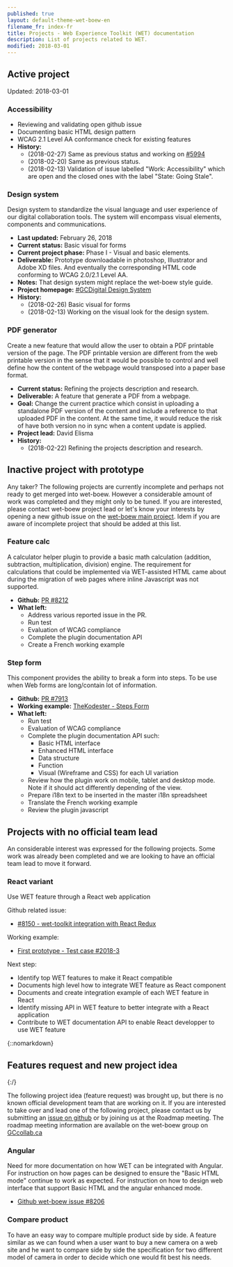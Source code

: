 ```yaml
---
published: true
layout: default-theme-wet-boew-en
filename_fr: index-fr
title: Projects - Web Experience Toolkit (WET) documentation
description: List of projects related to WET.
modified: 2018-03-01
---
```



## Active project

Updated: 2018-03-01


### Accessibility
* Reviewing and validating open github issue
* Documenting basic HTML design pattern
* WCAG 2.1 Level AA conformance check for existing features
* **History:**
	* (2018-02-27) Same as previous status and working on [#5994](https://github.com/wet-boew/wet-boew/issues/5994)
	* (2018-02-20) Same as previous status.
	* (2018-02-13) Validation of issue labelled "Work: Accessibility" which are open and the closed ones with the label "State: Going Stale".


### Design system
Design system to standardize the visual language and user experience of our digital collaboration tools. The system will encompass visual elements, components and communications.
* **Last updated:** February 26, 2018
* **Current status:** Basic visual for forms
* **Current project phase:** Phase I - Visual and basic elements.
* **Deliverable:** Prototype downloadable in photoshop, Illustrator and Adobe XD files. And eventually the corresponding HTML code conforming to WCAG 2.0/2.1 Level AA.
* **Notes:** That design system might replace the wet-boew style guide.
* **Project homepage:** [#GCDigital Design System](https://gctools-outilsgc.gitbooks.io/-gcdigital-design-system/content/)
* **History:**
	* (2018-02-26) Basic visual for forms
	* (2018-02-13) Working on the visual look for the design system.

### PDF generator
Create a new feature that would allow the user to obtain a PDF printable version of the page. The PDF printable version are different from the web printable version in the sense that it would be possible to control and well define how the content of the webpage would transposed into a paper base format.
* **Current status:** Refining the projects description and research.
* **Deliverable:** A feature that generate a PDF from a webpage.
* **Goal:** Change the current practice which consist in uploading a standalone PDF version of the content and include a reference to that uploaded PDF in the content. At the same time, it would reduce the risk of have both version no in sync when a content update is applied.
* **Project lead:** David Elisma
* **History:**
	* (2018-02-22) Refining the projects description and research.

## Inactive project with prototype

Any taker? The following projects are currently incomplete and perhaps not ready to get merged into wet-boew. However a considerable amount of work was completed and they might only to be tuned. If you are interested, please contact wet-boew project lead or let's know your interests by opening a new github issue on the [wet-boew main project](https://github.com/wet-boew/wet-boew). Idem if you are aware of incomplete project that should be added at this list.

### Feature calc
A calculator helper plugin to provide a basic math calculation (addition, subtraction, multiplication, division) engine. The requirement for calculations that could be implemented via WET-assisted HTML came about during the migration of web pages where inline Javascript was not supported.
* **Github:** [PR #8212](https://github.com/wet-boew/wet-boew/pull/8212)
* **What left:**
	* Address various reported issue in the PR.
	* Run test
	* Evaluation of WCAG compliance
	* Complete the plugin documentation API
	* Create a French working example


### Step form
This component provides the ability to break a form into steps. To be use when Web forms are long/contain lot of information.
* **Github:** [PR #7913](https://github.com/wet-boew/wet-boew/pull/7913)
* **Working example:** [TheKodester - Steps Form](http://www.thekodester.ca/demos/formvalid/steps)
* **What left:**
	* Run test
	* Evaluation of WCAG compliance
	* Complete the plugin documentation API such:
		* Basic HTML interface
		* Enhanced HTML interface
		* Data structure
		* Function
		* Visual (Wireframe and CSS) for each UI variation
	* Review how the plugin work on mobile, tablet and desktop mode. Note if it should act differently depending of the view.
	* Prepare i18n text to be inserted in the master i18n spreadsheet
	* Translate the French working example
	* Review the plugin javascript


## Projects with no official team lead

An considerable interest was expressed for the following projects. Some work was already been completed and we are looking to have an official team lead to move it forward.

### React variant
Use WET feature through a React web application

Github related issue:
* [#8150 - wet-toolkit integration with React Redux](https://github.com/wet-boew/wet-boew/issues/8150)

Working example:
* [First prototype - Test case #2018-3](testcase/2018-3.html)

Next step:
* Identify top WET features to make it React compatible
* Documents high level how to integrate WET feature as React component
* Documents and create integration example of each WET feature in React
* Identify missing API in WET feature to better integrate with a React application
* Contribute to WET documentation API to enable React developper to use WET feature


{::nomarkdown}
<h2 id="featurerequest">Features request and new project idea</h2>
{:/}

The following project idea (feature request) was brought up, but there is no known official development team that are working on it. If you are interested to take over and lead one of the following project, please contact us by submitting an [issue on github](https://github.com/wet-boew/wet-boew/issues/new) or by joining us at the Roadmap meeting. The roadmap meeting information are available on the wet-boew group on [GCcollab.ca](https://gccollab.ca/login)

### Angular

Need for more documentation on how WET can be integrated with Angular. For instruction on how pages can be designed to ensure the "Basic HTML mode" continue to work as expected. For instruction on how to design web interface that support Basic HTML and the angular enhanced mode.

* [Github wet-boew issue #8206](https://github.com/wet-boew/wet-boew/issues/8206)

### Compare product

To have an easy way to compare multiple product side by side. A feature similar as we can found when a user want to buy a new camera on a web site and he want to compare side by side the specification for two different model of camera in order to decide which one would fit best his needs.



